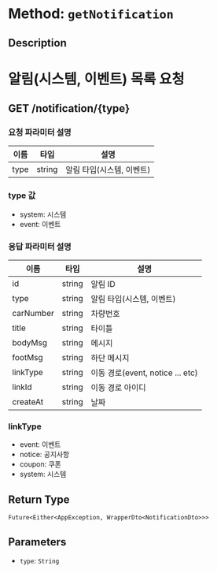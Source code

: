 # Method: `getNotification`

## Description

# 알림(시스템, 이벤트) 목록 요청

 ## GET /notification/{type}

 ### 요청 파라미터 설명

  |이름|타입|설명|
  |-|-|-|
  |type|string|알림 타입(시스템, 이벤트)|

 ### type 값
 - system: 시스템
 - event: 이벤트

 ### 응답 파라미터 설명

  |이름|타입|설명|
  |-|-|-|
  |id|string|알림 ID|
  |type|string|알림 타입(시스템, 이벤트)|
  |carNumber|string|차량번호|
  |title|string|타이틀|
  |bodyMsg|string|메시지|
  |footMsg|string|하단 메시지|
  |linkType|string|이동 경로(event, notice ... etc)|
  |linkId|string|이동 경로 아이디|
  |createAt|string|날짜|

 ### linkType
 - event: 이벤트
 - notice: 공지사항
 - coupon: 쿠폰
 - system: 시스템

## Return Type
`Future<Either<AppException, WrapperDto<NotificationDto>>>`

## Parameters

- `type`: `String`
